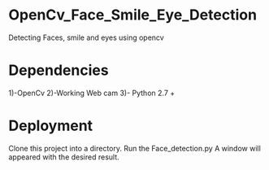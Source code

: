 # OpenCv_Face_Smile_Eye_Detection
Detecting Faces, smile and eyes using opencv

# Dependencies
1)-OpenCv
2)-Working Web cam
3)- Python 2.7 +

# Deployment
Clone this project into a directory.
Run the Face_detection.py
A window will appeared with the desired result.
